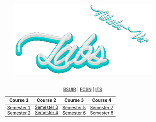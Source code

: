 <div align="center">
    <a href="https://github.com/Nikola-Ver/Labs">
        <img src="readme\gif\logo.gif" width="450">
    </a>
</div>

<br />
<br />

<div align="center">
    <a href="https://www.bsuir.by/">BSUIR</a>
    <span> | </span>
    <a href="https://www.bsuir.by/ru/fksis">FCSN</a>
    <span> | </span>
    <a href="https://www.bsuir.by/ru/kaf-poit">ITS</a>
</div>
<div align="center">
    <table>
        <thead>
            <tr>
                <th>Course 1</th>
                <th>Course 2</th>
                <th>Course 3</th>
                <th>Course 4</th>
            </tr>
        </thead>
        <tbody>
            <tr>
                <td rowspan=4>
                    <a  href="https://github.com/Nikola-Ver/Labs/tree/semester_1">Semester 1</a>
                    <br />
                    <a  href="https://github.com/Nikola-Ver/Labs/tree/semester_2">Semester 2</a>
                </td>
            </tr>
            <tr>
                <td rowspan=3>
                    <a  href="https://github.com/Nikola-Ver/Labs/tree/semester_3">Semester 3</a>
                    <br />
                    <a  href="https://github.com/Nikola-Ver/Labs/tree/semester_4">Semester 4</a>
                </td>
            </tr>
            <tr>
                <td rowspan=2>
                    <a  href="https://github.com/Nikola-Ver/Labs/tree/semester_5">Semester 5</a>
                    <br />
                    <a  href="https://github.com/Nikola-Ver/Labs/tree/semester_6">Semester 6</a>
                </td>
            </tr>
            <tr>
                <td>
                    <a  href="https://github.com/Nikola-Ver/Labs/tree/semester_7">Semester 7</a>
                    <br />
                    Semester 8
                </td>
            </tr>
        </tbody>
    </table>
</div>
